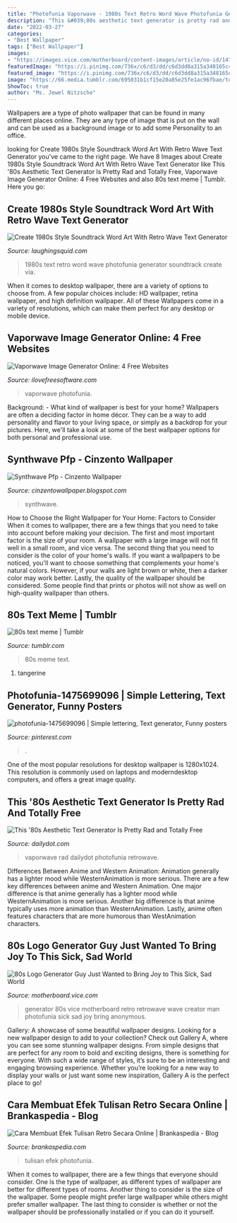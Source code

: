 ```yaml
---
title: "Photofunia Vaporwave - 1980s Text Retro Word Wave Photofunia Generator Soundtrack Create Via"
description: "This &#039;80s aesthetic text generator is pretty rad and totally free"
date: "2022-03-27"
categories:
- "Best Wallpaper"
tags: ["Best Wallpaper"]
images:
- "https://images.vice.com/motherboard/content-images/article/no-id/1475874921347218.jpg?crop=1xw:0.7856145251396648xh;center,center&amp;resize=1200:*"
featuredImage: "https://i.pinimg.com/736x/c6/d3/dd/c6d3dd8a315a348165c41ebee13c5d15.jpg"
featured_image: "https://i.pinimg.com/736x/c6/d3/dd/c6d3dd8a315a348165c41ebee13c5d15.jpg"
image: "https://66.media.tumblr.com/695031b1cf15e20a85e25fe1ac96fbae/tumblr_oewvjoooZD1qm83s0o1_500.jpg"
ShowToc: true
author: "Ms. Jewel Nitzsche"
---
```





Wallpapers are a type of photo wallpaper that can be found in many different places online. They are any type of image that is put on the wall and can be used as a background image or to add some Personality to an office.

	

		
looking for Create 1980s Style Soundtrack Word Art With Retro Wave Text Generator you've came to the right page. We have 8 Images about Create 1980s Style Soundtrack Word Art With Retro Wave Text Generator like This &#039;80s Aesthetic Text Generator Is Pretty Rad and Totally Free, Vaporwave Image Generator Online: 4 Free Websites and also 80s text meme | Tumblr. Here you go:
		
    
## Create 1980s Style Soundtrack Word Art With Retro Wave Text Generator

<img loading=lazy src="https://laughingsquid.com/wp-content/uploads/2016/10/photofunia-register-to-vote.jpg?w=750" onerror="this.onerror=null;this.src='https://tse1.mm.bing.net/th?id=OIP.rEzvSyBSlOdK0-PMk7t8oAHaFS&amp;pid=15.1';" alt="Create 1980s Style Soundtrack Word Art With Retro Wave Text Generator">

_Source: laughingsquid.com_

>1980s text retro word wave photofunia generator soundtrack create via. 

	

When it comes to desktop wallpaper, there are a variety of options to choose from. A few popular choices include: HD wallpaper, retina wallpaper, and high definition wallpaper. All of these Wallpapers come in a variety of resolutions, which can make them perfect for any desktop or mobile device. 

    
## Vaporwave Image Generator Online: 4 Free Websites

<img loading=lazy src="http://cdn.ilovefreesoftware.com/wp-content/uploads/2019/05/Vaporwave-image-generator-1.jpg" onerror="this.onerror=null;this.src='https://tse4.mm.bing.net/th?id=OIP.iHJD4LLO6kxJvs1al6m03wHaD-&amp;pid=15.1';" alt="Vaporwave Image Generator Online: 4 Free Websites">

_Source: ilovefreesoftware.com_

>vaporwave photofunia. 

	

Background: - What kind of wallpaper is best for your home?
Wallpapers are often a deciding factor in home décor. They can be a way to add personality and flavor to your living space, or simply as a backdrop for your pictures. Here, we'll take a look at some of the best wallpaper options for both personal and professional use.

    
## Synthwave Pfp - Cinzento Wallpaper

<img loading=lazy src="https://thumbs.dreamstime.com/b/synthwave-retro-futuristic-landscape-city-synthwave-retro-futuristic-landscape-city-sun-stars-styled-laser-grid-neon-139252362.jpg" onerror="this.onerror=null;this.src='https://tse3.mm.bing.net/th?id=OIP.rEhqN4RqRhPH1lUb-hYzowHaHa&amp;pid=15.1';" alt="Synthwave Pfp - Cinzento Wallpaper">

_Source: cinzentowallpaper.blogspot.com_

>synthwave. 

	

How to Choose the Right Wallpaper for Your Home: Factors to Consider
When it comes to wallpaper, there are a few things that you need to take into account before making your decision. The first and most important factor is the size of your room. A wallpaper with a large image will not fit well in a small room, and vice versa. 
The second thing that you need to consider is the color of your home's walls. If you want a wallpapers to be noticed, you'll want to choose something that complements your home's natural colors. However, if your walls are light brown or white, then a darker color may work better. 
Lastly, the quality of the wallpaper should be considered. Some people find that prints or photos will not show as well on high-quality wallpaper than others.

    
## 80s Text Meme | Tumblr

<img loading=lazy src="https://66.media.tumblr.com/695031b1cf15e20a85e25fe1ac96fbae/tumblr_oewvjoooZD1qm83s0o1_500.jpg" onerror="this.onerror=null;this.src='https://tse3.mm.bing.net/th?id=OIP.NcdMEAG0xh72bywLAUgHGQHaFT&amp;pid=15.1';" alt="80s text meme | Tumblr">

_Source: tumblr.com_

>80s meme text. 

	

1. tangerine 

    
## Photofunia-1475699096 | Simple Lettering, Text Generator, Funny Posters

<img loading=lazy src="https://i.pinimg.com/736x/c6/d3/dd/c6d3dd8a315a348165c41ebee13c5d15.jpg" onerror="this.onerror=null;this.src='https://tse4.mm.bing.net/th?id=OIP.UhAfhveJrqDWA2pnwbeKDwHaFT&amp;pid=15.1';" alt="photofunia-1475699096 | Simple lettering, Text generator, Funny posters">

_Source: pinterest.com_

>. 

	

One of the most popular resolutions for desktop wallpaper is 1280x1024. This resolution is commonly used on laptops and moderndesktop computers, and offers a great image quality.

    
## This &#039;80s Aesthetic Text Generator Is Pretty Rad And Totally Free

<img loading=lazy src="https://uploads.dailydot.com/df0/5b/56bb569c5c2e3b554bd74774b825dcae.jpg?auto=compress%2Cformat&amp;ixlib=php-3.3.0" onerror="this.onerror=null;this.src='https://tse1.mm.bing.net/th?id=OIP.Hbs72keHWTH8GRyrjfuo-AHaDt&amp;pid=15.1';" alt="This &#039;80s Aesthetic Text Generator Is Pretty Rad and Totally Free">

_Source: dailydot.com_

>vaporwave rad dailydot photofunia retrowave. 

	

Differences Between Anime and Western Animation: Animation generally has a lighter mood while WesternAnimation is more serious.
There are a few key differences between anime and Western Animation. One major difference is that anime generally has a lighter mood while WesternAnimation is more serious. Another big difference is that anime typically uses more animation than WesternAnimation. Lastly, anime often features characters that are more humorous than WestAnimation characters.

    
## 80s Logo Generator Guy Just Wanted To Bring Joy To This Sick, Sad World

<img loading=lazy src="https://images.vice.com/motherboard/content-images/article/no-id/1475874921347218.jpg?crop=1xw:0.7856145251396648xh;center,center&amp;resize=1200:*" onerror="this.onerror=null;this.src='https://tse3.mm.bing.net/th?id=OIP.mb9ZNcsF6-tKMsVvWIwqBAHaEJ&amp;pid=15.1';" alt="80s Logo Generator Guy Just Wanted to Bring Joy to This Sick, Sad World">

_Source: motherboard.vice.com_

>generator 80s vice motherboard retro retrowave wave creator man photofunia sick sad joy bring anonymous. 

	

Gallery: A showcase of some beautiful wallpaper designs.
Looking for a new wallpaper design to add to your collection? Check out Gallery A, where you can see some stunning wallpaper designs. From simple designs that are perfect for any room to bold and exciting designs, there is something for everyone. With such a wide range of styles, it’s sure to be an interesting and engaging browsing experience. Whether you’re looking for a new way to display your walls or just want some new inspiration, Gallery A is the perfect place to go!





	
	
    
## Cara Membuat Efek Tulisan Retro Secara Online | Brankaspedia - Blog

<img loading=lazy src="https://1.bp.blogspot.com/-UxO4jHWSFGc/XkPuTRc3RjI/AAAAAAAAKHw/8dMtvWvJgRozsC4sk9qa3LgGlFB7_RE0wCLcBGAsYHQ/s400/cara%2Bmembuat%2Befek%2Btulisan%2Bretro%2Bsecara%2Bonline-1.webp" onerror="this.onerror=null;this.src='https://tse3.mm.bing.net/th?id=OIP.1JDTIPi1OBPqQSxQhaqV2AAAAA&amp;pid=15.1';" alt="Cara Membuat Efek Tulisan Retro Secara Online | Brankaspedia - Blog">

_Source: brankaspedia.com_

>tulisan efek photofunia. 

	

When it comes to wallpaper, there are a few things that everyone should consider. One is the type of wallpaper, as different types of wallpaper are better for different types of rooms. Another thing to consider is the size of the wallpaper. Some people might prefer large wallpaper while others might prefer smaller wallpaper. The last thing to consider is whether or not the wallpaper should be professionally installed or if you can do it yourself.

